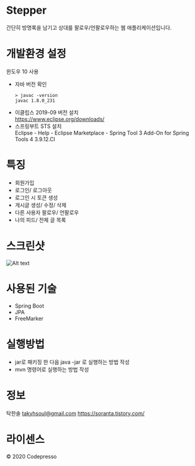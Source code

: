 # Stepper

간단히 방명록을 남기고 상대를 팔로우/언팔로우하는 웹 애플리케이션입니다.

# 개발환경 설정
윈도우 10 사용  
* 자바 버전 확인  
  ```  
  > javac -version  
  javac 1.8.0_231  
  ```
* 이클립스 2019-09 버전 설치  
https://www.eclipse.org/downloads/  
* 스프링부트 STS 설치  
Eclipse - Help - Eclipse Marketplace - Spring Tool 3 Add-On for Spring Tools 4 3.9.12.CI  

# 특징  
* 회원가입  
* 로그인/ 로그아웃  
* 로그인 시 토큰 생성  
* 게시글 생성/ 수정/ 삭제
* 다른 사용자 팔로우/ 언팔로우
* 나의 피드/ 전체 글 목록

# 스크린샷  
![Alt text](https://img1.daumcdn.net/thumb/R1280x0/?scode=mtistory2&fname=https%3A%2F%2Fk.kakaocdn.net%2Fdn%2FbyLFeE%2FbtqCB72mfMY%2F45qIrP5ZzLPeMJXisct5L0%2Fimg.png)

# 사용된 기술  
* Spring Boot  
* JPA  
* FreeMarker

# 실행방법
- jar로 패키징 한 다음 java -jar 로 실행하는 방법 작성
- mvn 명령어로 실행하는 방법 작성

# 정보
탁한솔
takyhsoul@gmail.com
https://soranta.tistory.com/

# 라이센스
© 2020 Codepresso
